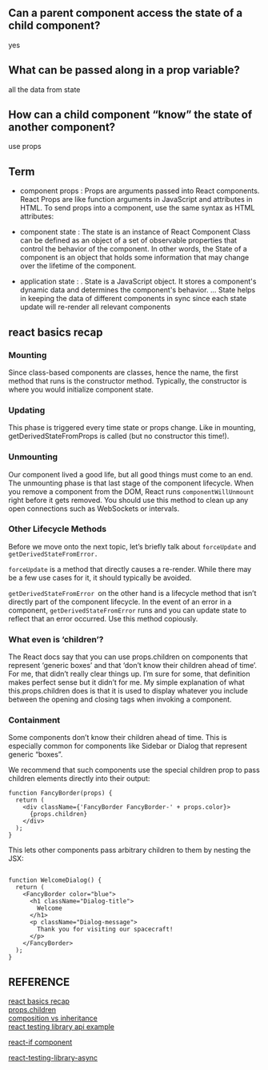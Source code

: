 ## Can a parent component access the state of a child component?

yes

## What can be passed along in a prop variable?

all the data from state
## How can a child component “know” the state of another component?

use props


## Term

* component props : Props are arguments passed into React components.
React Props are like function arguments in JavaScript and attributes in HTML.
To send props into a component, use the same syntax as HTML attributes:

* component state : The state is an instance of React Component Class can be defined as an object of a set of observable properties that control the behavior of the component. In other words, the State of a component is an object that holds some information that may change over the lifetime of the component.


* application state : . State is a JavaScript object. It stores a component's dynamic data and determines the component's behavior. ... State helps in keeping the data of different components in sync since each state update will re-render all relevant components



## react basics recap 

### Mounting
Since class-based components are classes, hence the name, the first method that runs is the constructor method. Typically, the constructor is where you would initialize component state.

### Updating
This phase is triggered every time state or props change. Like in mounting, getDerivedStateFromProps is called (but no constructor this time!).

### Unmounting
Our component lived a good life, but all good things must come to an end. The unmounting phase is that last stage of the component lifecycle. When you remove a component from the DOM, React runs `componentWillUnmount` right before it gets removed. You should use this method to clean up any open connections such as WebSockets or intervals.

### Other Lifecycle Methods
Before we move onto the next topic, let’s briefly talk about `forceUpdate` and `getDerivedStateFromError.`

`forceUpdate` is a method that directly causes a re-render. While there may be a few use cases for it, it should typically be avoided.

`getDerivedStateFromError `on the other hand is a lifecycle method that isn’t directly part of the component lifecycle. In the event of an error in a component, `getDerivedStateFromError` runs and you can update state to reflect that an error occurred. Use this method copiously.


### What even is ‘children’?
The React docs say that you can use props.children on components that represent ‘generic boxes’ and that ‘don’t know their children ahead of time’. For me, that didn’t really clear things up. I’m sure for some, that definition makes perfect sense but it didn’t for me.
My simple explanation of what this.props.children does is that it is used to display whatever you include between the opening and closing tags when invoking a component.

### Containment
Some components don’t know their children ahead of time. This is especially common for components like Sidebar or Dialog that represent generic “boxes”.

We recommend that such components use the special children prop to pass children elements directly into their output:

```
function FancyBorder(props) {
  return (
    <div className={'FancyBorder FancyBorder-' + props.color}>
      {props.children}
    </div>
  );
}
```

This lets other components pass arbitrary children to them by nesting the JSX:
```

function WelcomeDialog() {
  return (
    <FancyBorder color="blue">
      <h1 className="Dialog-title">
        Welcome
      </h1>
      <p className="Dialog-message">
        Thank you for visiting our spacecraft!
      </p>
    </FancyBorder>
  );
}

```
## REFERENCE 
[react basics recap](https://www.freecodecamp.org/news/these-are-the-concepts-you-should-know-in-react-js-after-you-learn-the-basics-ee1d2f4b8030/) <br />
[props.children](https://codeburst.io/a-quick-intro-to-reacts-props-children-cb3d2fce4891) <br>
[composition vs inheritance](https://reactjs.org/docs/composition-vs-inheritance.html) <br />
[react testing library api example](https://testing-library.com/docs/react-testing-library/example-intro/) <br />

[react-if component](https://www.npmjs.com/package/react-if)

[react-testing-library-async](https://testing-library.com/docs/dom-testing-library/api-async/)